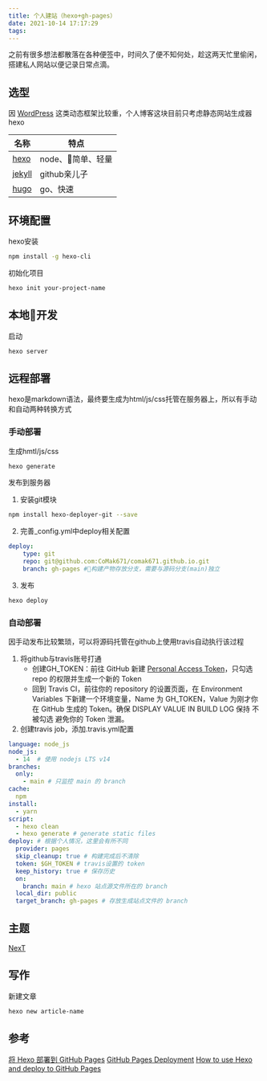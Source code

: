 ```yaml
---
title: 个人建站（hexo+gh-pages）
date: 2021-10-14 17:17:29
tags:
---
```


之前有很多想法都散落在各种便签中，时间久了便不知何处，趁这两天忙里偷闲，搭建私人网站以便记录日常点滴。

## 选型
因 [WordPress](https://wordpress.org/) 这类动态框架比较重，个人博客这块目前只考虑静态网站生成器hexo

|  名称  | 特点  |
|  ----  |  ----  |
| [hexo](https://hexo.io/zh-cn/)  |  node、简单、轻量  |
| [jekyll](https://jekyllrb.com/)  |  github亲儿子  |
| [hugo](https://www.gohugo.org/)  |  go、快速  |

## 环境配置
hexo安装
```sh
npm install -g hexo-cli
```
初始化项目
```sh
hexo init your-project-name
```

<!-- more -->

## 本地开发
启动
```sh
hexo server
```

## 远程部署
hexo是markdown语法，最终要生成为html/js/css托管在服务器上，所以有手动和自动两种转换方式
### 手动部署
生成hmtl/js/css
```sh
hexo generate
```
发布到服务器
1. 安装git模块
```sh
npm install hexo-deployer-git --save
```
2. 完善_config.yml中deploy相关配置
```yml
deploy:
    type: git
    repo: git@github.com:CoMak671/comak671.github.io.git
    branch: gh-pages #构建产物存放分支，需要与源码分支(main)独立
```
3. 发布
```sh
hexo deploy
```

### 自动部署
因手动发布比较繁琐，可以将源码托管在github上使用travis自动执行该过程
1. 将github与travis账号打通
    * 创建GH_TOKEN：前往 GitHub 新建 [Personal Access Token](https://github.com/settings/tokens)，只勾选 repo 的权限并生成一个新的 Token
    * 回到 Travis CI，前往你的 repository 的设置页面，在 Environment Variables 下新建一个环境变量，Name 为 GH_TOKEN，Value 为刚才你在 GitHub 生成的 Token。确保 DISPLAY VALUE IN BUILD LOG 保持 不被勾选 避免你的 Token 泄漏。
2. 创建travis job，添加.travis.yml配置
```yml
language: node_js
node_js:
  - 14  # 使用 nodejs LTS v14
branches:
  only:
    - main # 只监控 main 的 branch
cache:
  npm
install:
  - yarn
script:
  - hexo clean
  - hexo generate # generate static files
deploy: # 根据个人情况，这里会有所不同
  provider: pages
  skip_cleanup: true # 构建完成后不清除
  token: $GH_TOKEN # travis设置的 token
  keep_history: true # 保存历史
  on:
    branch: main # hexo 站点源文件所在的 branch
  local_dir: public
  target_branch: gh-pages # 存放生成站点文件的 branch
```

## 主题 
[NexT](https://github.com/next-theme/hexo-theme-next)

## 写作
新建文章
```sh
hexo new article-name
```

## 参考
[将 Hexo 部署到 GitHub Pages](https://hexo.io/zh-cn/docs/github-pages)
[GitHub Pages Deployment](https://docs.travis-ci.com/user/deployment/pages/)
[How to use Hexo and deploy to GitHub Pages](https://gist.github.com/btfak/18938572f5df000ebe06fbd1872e4e39)
